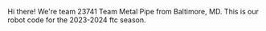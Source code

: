 Hi there! We're team 23741 Team Metal Pipe from Baltimore, MD. This is our robot code for the 2023-2024 ftc season.
